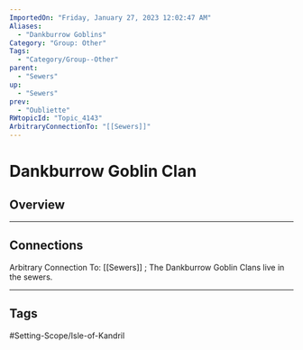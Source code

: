 ```yaml
---
ImportedOn: "Friday, January 27, 2023 12:02:47 AM"
Aliases:
  - "Dankburrow Goblins"
Category: "Group: Other"
Tags:
  - "Category/Group--Other"
parent:
  - "Sewers"
up:
  - "Sewers"
prev:
  - "Oubliette"
RWtopicId: "Topic_4143"
ArbitraryConnectionTo: "[[Sewers]]"
---
```

# Dankburrow Goblin Clan
## Overview
---
## Connections
Arbitrary Connection To: [[Sewers]] ; The Dankburrow Goblin Clans live in the sewers.


---
## Tags
#Setting-Scope/Isle-of-Kandril

